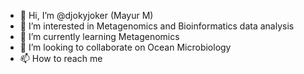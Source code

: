 - 👋 Hi, I’m @djokyjoker (Mayur M)
- 👀 I’m interested in Metagenomics and Bioinformatics data analysis
- 🌱 I’m currently learning Metagenomics
- 💞️ I’m looking to collaborate on Ocean Microbiology
- 📫 How to reach me 

<!---
djokyjoker/djokyjoker is a ✨ special ✨ repository because its `README.md` (this file) appears on your GitHub profile.
You can click the Preview link to take a look at your changes.
--->
